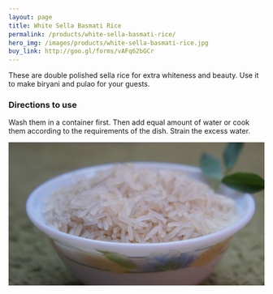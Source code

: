 ```yaml
---
layout: page
title: White Sella Basmati Rice
permalink: /products/white-sella-basmati-rice/
hero_img: /images/products/white-sella-basmati-rice.jpg
buy_link: http://goo.gl/forms/vAFq62bGCr
---
```


These are double polished sella rice for extra whiteness and beauty. Use it to make biryani and pulao for your guests.

### Directions to use

Wash them in a container first. Then add equal amount of water or cook them according to the requirements of the dish. Strain the excess water.

![](/images/products/white-sella-basmati-rice.jpg)
